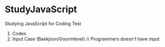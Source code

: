 # StudyJavaScript
Studying JavaScript for Coding Test

1. Codes</br>
2. Input Case (Baekjoon/Goormlevel) // Programmers doesn't have input
